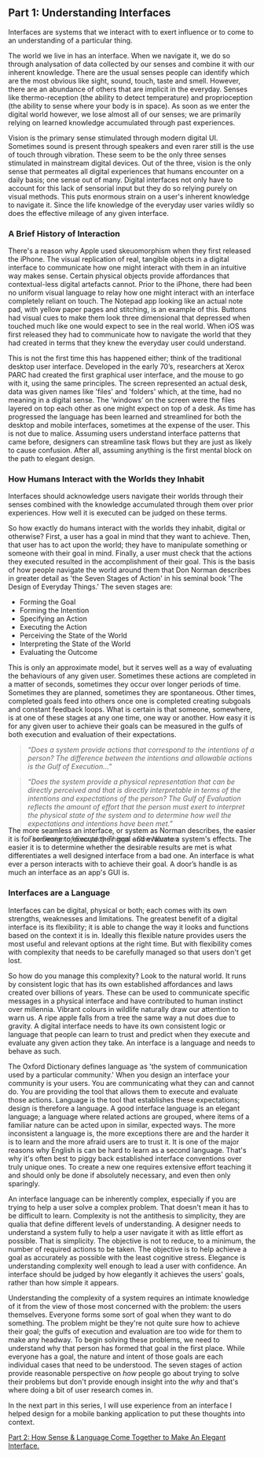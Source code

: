 ## Part 1: Understanding Interfaces

Interfaces are systems that we interact with to exert influence or to come to an understanding of a particular thing.

The world we live in has an interface. When we navigate it, we do so through analysation of data collected by our senses and combine it with our inherent knowledge. There are the usual senses people can identify which are the most obvious like sight, sound, touch, taste and smell. However, there are an abundance of others that are implicit in the everyday. Senses like thermo-reception (the ability to detect temperature) and proprioception (the ability to sense where your body is in space). As soon as we enter the digital world however, we lose almost all of our senses; we are primarily relying on learned knowledge accumulated through past experiences.

Vision is the primary sense stimulated through modern digital UI. Sometimes sound is present through speakers and even rarer still is the use of touch through vibration. These seem to be the only three senses stimulated in mainstream digital devices. Out of the three, vision is the only sense that permeates all digital experiences that humans encounter on a daily basis; one sense out of many. Digital interfaces not only have to account for this lack of sensorial input but they do so relying purely on visual methods. This puts enormous strain on a user's inherent knowledge to navigate it. Since the life knowledge of the everyday user varies wildly so does the effective mileage of any given interface.

### A Brief History of Interaction

There's a reason why Apple used skeuomorphism when they first released the iPhone. The visual replication of real, tangible objects in a digital interface to communicate how one might interact with them in an intuitive way makes sense. Certain physical objects provide affordances that contextual-less digital artefacts cannot. Prior to the iPhone, there had been no uniform visual language to relay how one might interact with an interface completely reliant on touch. The Notepad app looking like an actual note pad, with yellow paper pages and stitching, is an example of this. Buttons had visual cues to make them look three dimensional that depressed when touched much like one would expect to see in the real world. When iOS was first released they had to communicate how to navigate the world that they had created in terms that they knew the everyday user could understand.


<div class="gallery vertical">
  <iron-image class="galleryItem" style="background-color: white" sizing="contain" preload fade src="/src/content/thoughts_items/160804/gallery/skeuo-vs-flat.jpg"></iron-image>
</div>

This is not the first time this has happened either; think of the traditional desktop user interface. Developed in the early 70’s, researchers at Xerox PARC had created the first graphical user interface, and the mouse to go with it, using the same principles. The screen represented an actual desk, data was given names like 'files' and 'folders' which, at the time, had no meaning in a digital sense. The ‘windows’ on the screen were the files layered on top each other as one might expect on top of a desk. As time has progressed the language has been learned and streamlined for both the desktop and mobile interfaces, sometimes at the expense of the user. This is not due to malice. Assuming users understand interface patterns that came before, designers can streamline task flows but they are just as likely to cause confusion. After all, assuming anything is the first mental block on the path to elegant design.

<div class="gallery vertical">
  <iron-image class="galleryItem" style="background-color: #0A0203" sizing="contain" preload fade src="/src/content/thoughts_items/160804/gallery/xerox-star-ui.jpg"></iron-image>
</div>

### How Humans Interact with the Worlds they Inhabit

Interfaces should acknowledge users navigate their worlds through their senses combined with the knowledge accumulated through them over prior experiences. How well it is executed can be judged on these terms.

So how exactly do humans interact with the worlds they inhabit, digital or otherwise? First, a user has a goal in mind that they want to achieve. Then, that user has to act upon the world; they have to manipulate something or someone with their goal in mind. Finally, a user must check that the actions they executed resulted in the accomplishment of their goal. This is the basis of how people navigate the world around them that Don Norman describes in greater detail as 'the Seven Stages of Action' in his seminal book 'The Design of Everyday Things.' The seven stages are:

* Forming the Goal
* Forming the Intention
* Specifying an Action
* Executing the Action
* Perceiving the State of the World
* Interpreting the State of the World
* Evaluating the Outcome

This is only an approximate model, but it serves well as a way of evaluating the behaviours of any given user. Sometimes these actions are completed in a matter of seconds, sometimes they occur over longer periods of time. Sometimes they are planned, sometimes they are spontaneous. Other times, completed goals feed into others once one is completed creating subgoals and constant feedback loops. What is certain is that someone, somewhere, is at one of these stages at any one time, one way or another. How easy it is for any given user to achieve their goals can be measured in the gulfs of both execution and evaluation of their expectations.

> *“Does a system provide actions that correspond to the intentions of a person? The difference between the intentions and allowable actions is the Gulf of Execution…”*

> *“Does the system provide a physical representation that can be directly perceived and that is directly interpretable in terms of the intentions and expectations of the person? The Gulf of Evaluation reflects the amount of effort that the person must exert to interpret the physical state of the system and to determine how well the expectations and intentions have been met.”*

> *The Design of Everyday Things - Don Norman*

<div class="gallery vertical">
  <iron-image class="galleryItem" style="background-color: white; margin-bottom: -2rem; position: relative; z-index: -1;" sizing="contain" preload fade src="/src/content/thoughts_items/160804/gallery/doet.jpg"></iron-image>
</div>

<p style="margin-top: -3rem;">The more seamless an interface, or system as Norman describes, the easier it is for someone to execute their goal and evaluate a system's effects. The easier it is to determine whether the desirable results are met is what differentiates a well designed interface from a bad one. An interface is what ever a person interacts with to achieve their goal. A door’s handle is as much an interface as an app's GUI is.</p>

### Interfaces are a Language

Interfaces can be digital, physical or both; each comes with its own strengths, weaknesses and limitations. The greatest benefit of a digital interface is its flexibility; it is able to change the way it looks and functions based on the context it is in. Ideally this flexible nature provides users the most useful and relevant options at the right time. But with flexibility comes with complexity that needs to be carefully managed so that users don't get lost.

So how do you manage this complexity? Look to the natural world. It runs by consistent logic that has its own established affordances and laws created over billions of years. These can be used to communicate specific messages in a physical interface and have contributed to human instinct over millennia. Vibrant colours in wildlife naturally draw our attention to warn us. A ripe apple falls from a tree the same way a nut does due to gravity. A digital interface needs to have its own consistent logic or language that people can learn to trust and predict when they execute and evaluate any given action they take. An interface is a language and needs to behave as such.

The Oxford Dictionary defines language as 'the system of communication used by a particular community.' When you design an interface your community is your users. You are communicating what they can and cannot do. You are providing the tool that allows them to execute and evaluate those actions. Language is the tool that establishes these expectations; design is therefore a language. A good interface language is an elegant language; a language where related actions are grouped, where items of a familiar nature can be acted upon in similar, expected ways. The more inconsistent a language is, the more exceptions there are and the harder it is to learn and the more afraid users are to trust it. It is one of the major reasons why English is can be hard to learn as a second language. That's why it's often best to piggy back established interface  conventions over truly unique ones. To create a new one requires extensive effort teaching it and should only be done if absolutely necessary, and even then only sparingly.

An interface language can be inherently complex, especially if you are trying to help a user solve a complex problem. That doesn't mean it has to be difficult to learn. Complexity is not the antithesis to simplicity, they are qualia that define different levels of understanding.  A designer needs to understand a system fully to help a user navigate it with as little effort as possible. That is simplicity. The objective is not to reduce, to a minimum, the number of required actions to be taken. The objective is to help achieve a goal as accurately as possible with the least cognitive stress. Elegance is understanding complexity well enough to lead a user with confidence. An interface should be judged by how elegantly it achieves the users' goals, rather than how simple it appears.

Understanding the complexity of a system requires an intimate knowledge of it from the view of those most concerned with the problem: the users themselves. Everyone forms some sort of goal when they want to do something. The problem might be they're not quite sure how to achieve their goal; the gulfs of execution and evaluation are too wide for them to make any headway. To begin solving these problems, we need to understand why that person has formed that goal in the first place. While everyone has a goal, the nature and intent of those goals are each individual cases that need to be understood. The seven stages of action provide reasonable perspective on *how* people go about trying to solve their problems but don't provide enough insight into the *why* and that's where doing a bit of user research comes in.

In the next part in this series, I will use experience from an interface I helped design for a mobile banking application to put these thoughts into context.

[Part 2: How Sense & Language Come Together to Make An Elegant Interface.](#/thoughts/160811)

